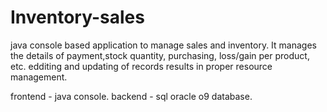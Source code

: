 # Inventory-sales 

java console based application to manage sales and inventory. It manages the details of payment,stock quantity, purchasing, loss/gain per product, etc.
edditing and updating of records results in proper resource management.

frontend - java console.
backend - sql oracle o9 database.

